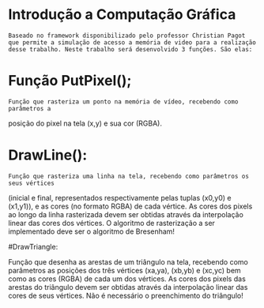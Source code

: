 # Introdução a Computação Gráfica
 	Baseado no framework disponibilizado pelo professor Christian Pagot que permite a simulação de acesso a memória de video para a realização desse trabalho. Neste trabalho será desenvolvido 3 funções. São elas:


# Função PutPixel();

	Função que rasteriza um ponto na memória de vídeo, recebendo como parâmetros a
posição do pixel na tela (x,y) e sua cor (RGBA).
	
# DrawLine():
	Função que rasteriza uma linha na tela, recebendo como parâmetros os seus vértices
(inicial e final, representados respectivamente pelas tuplas (x0,y0) e (x1,y1)), e as cores (no
formato RGBA) de cada vértice. As cores dos pixels ao longo da linha rasterizada devem ser
obtidas através da interpolação linear das cores dos vértices. O algoritmo de rasterização a ser
implementado deve ser o algoritmo de Bresenham!

#DrawTriangle: 
	
Função que desenha as arestas de um triângulo na tela, recebendo como
parâmetros as posições dos três vértices (xa,ya), (xb,yb) e (xc,yc) bem como as cores (RGBA)
de cada um dos vértices. As cores dos pixels das arestas do triângulo devem ser obtidas através
da interpolação linear das cores de seus vértices. Não é necessário o preenchimento do
triângulo!
